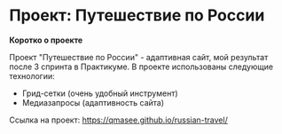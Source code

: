 # Проект: Путешествие по России

**Коротко о проекте**

Проект "Путешествие по России" - адаптивная сайт, мой результат после 3 спринта в Практикуме. В проекте использованы следующие технологии: 

* Грид-сетки (очень удобный инструмент)
* Медиазапросы (адаптивность сайта)

Ссылка на проект: https://qmasee.github.io/russian-travel/
